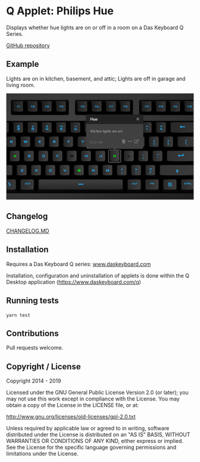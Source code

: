 # Q Applet: Philips Hue

Displays whether hue lights are on or off in a room on a Das Keyboard Q Series.

[GitHub repository](https://github.com/DisabledMonkey/daskeyboard-applet--hue)

## Example

Lights are on in kitchen, basement, and attic; Lights are off in garage and living room.

![Hue lights on a Das Keybaord Q](assets/image.png "Q Hue")

## Changelog

[CHANGELOG.MD](CHANGELOG.md)

## Installation

Requires a Das Keyboard Q series: www.daskeyboard.com

Installation, configuration and uninstallation of applets is done within
the Q Desktop application (<https://www.daskeyboard.com/q>)

## Running tests

    yarn test

## Contributions

Pull requests welcome.

## Copyright / License

Copyright 2014 - 2019

Licensed under the GNU General Public License Version 2.0 (or later);
you may not use this work except in compliance with the License.
You may obtain a copy of the License in the LICENSE file, or at:

   <http://www.gnu.org/licenses/old-licenses/gpl-2.0.txt>

Unless required by applicable law or agreed to in writing, software
distributed under the License is distributed on an "AS IS" BASIS,
WITHOUT WARRANTIES OR CONDITIONS OF ANY KIND, either express or implied.
See the License for the specific language governing permissions and
limitations under the License.

